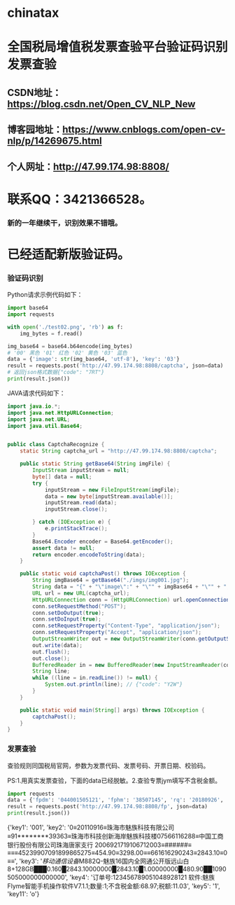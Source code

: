 # chinatax
# 全国税局增值税发票查验平台验证码识别发票查验
## CSDN地址：https://blog.csdn.net/Open_CV_NLP_New
## 博客园地址：https://www.cnblogs.com/open-cv-nlp/p/14269675.html
## 个人网址：http://47.99.174.98:8808/
# 联系QQ：3421366528。
### 新的一年继续干，识别效果不错哦。
# 已经适配新版验证码。


### 验证码识别

Python请求示例代码如下：
```python
import base64
import requests

with open('./test02.png', 'rb') as f:
    img_bytes = f.read()

img_base64 = base64.b64encode(img_bytes)
# '00' 黑色 '01' 红色 '02' 黄色 '03' 蓝色
data = {'image': str(img_base64, 'utf-8'), 'key': '03'}
result = requests.post('http://47.99.174.98:8808/captcha', json=data)
# 返回json格式数据{"code": "7RT"}
print(result.json())
```


JAVA请求代码如下：
```java
import java.io.*;
import java.net.HttpURLConnection;
import java.net.URL;
import java.util.Base64;


public class CaptchaRecognize {
    static String captcha_url = "http://47.99.174.98:8808/captcha";

    public static String getBase64(String imgFile) {
        InputStream inputStream = null;
        byte[] data = null;
        try {
            inputStream = new FileInputStream(imgFile);
            data = new byte[inputStream.available()];
            inputStream.read(data);
            inputStream.close();

        } catch (IOException e) {
            e.printStackTrace();
        }
        Base64.Encoder encoder = Base64.getEncoder();
        assert data != null;
        return encoder.encodeToString(data);
    }

    public static void captchaPost() throws IOException {
        String imgBase64 = getBase64("./imgs/img001.jpg");
        String data = "{" + "\"image\":" + "\"" + imgBase64 + "\"" + "," + "\"key\":" + "\"03\"" + "}";
        URL url = new URL(captcha_url);
        HttpURLConnection conn = (HttpURLConnection) url.openConnection();
        conn.setRequestMethod("POST");
        conn.setDoOutput(true);
        conn.setDoInput(true);
        conn.setRequestProperty("Content-Type", "application/json");
        conn.setRequestProperty("Accept", "application/json");
        OutputStreamWriter out = new OutputStreamWriter(conn.getOutputStream());
        out.write(data);
        out.flush();
        out.close();
        BufferedReader in = new BufferedReader(new InputStreamReader(conn.getInputStream(), "UTF-8"));
        String line;
        while ((line = in.readLine()) != null) {
            System.out.println(line); // {"code": "Y2W"}
        }
    }

    public static void main(String[] args) throws IOException {
        captchaPost();
    }
}

```

### 发票查验
查验规则同国税局官网，参数为发票代码、发票号码、开票日期、校验码。

PS:1.用真实发票查验，下面的data已经脱敏。2.查验专票jym填写不含税金额。
```python
import requests
data = {'fpdm': '044001505121', 'fphm': '38507145', 'rq': '20180926', 'jym': '865375'}
result = requests.post('http://47.99.174.98:8808/fp', json=data)
print(result.json())
```

{'key1': '001', 'key2': '0≡20110916≡珠海市魅族科技有限公司≡91********39363≡珠海市科技创新海岸魅族科技楼07566116288≡中国工商银行股份有限公司珠海唐家支行 2006921719106712003≡######≡ ≡≡≡45239907091899865275≡454.90≡3298.00≡≡661616290243≡2843.10≡0≡≡', 'key3': '*移动通信设备*M882Q-魅族16国内全网通公开版远山白8+128GB███0.160█2843.10000000█2843.10█1.00000000█480.90██1090505000000000000', 'key4': '订单号:123456789051048928121 软件:魅族Flyme智能手机操作软件V7.1.1;数量:1;不含税金额:68.97;税额:11.03', 'key5': '1', 'key11': 'o'}


